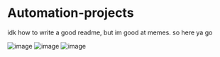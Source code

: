 # Automation-projects
idk how to write a good readme, but im good at memes. so here ya go

![image](https://user-images.githubusercontent.com/63632056/132941320-4ce7979d-8330-452a-9357-87f90e5198ab.png)
![image](https://user-images.githubusercontent.com/63632056/132941286-361dcfc9-1004-4c08-aed2-9f7626dcba9f.png) ![image](https://user-images.githubusercontent.com/63632056/132941338-06f1f591-ce17-4fa3-a367-62bdc8af59b1.png)

